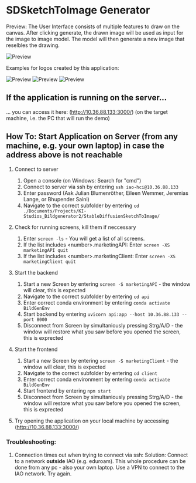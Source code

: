 # SDSketchToImage Generator

Preview: 
The User Interface consists of multiple features to draw on the canvas. After clicking generate, the drawn image will be used as input for the image to image model.
The model will then generate a new image that reselbles the drawing.

![Preview](https://github.com/BluJy/SDSketch2Image/blob/main/Examples/Readme/Screenshot.png)

Examples for logos created by this application:

![Preview](https://github.com/BluJy/SDSketch2Image/blob/main/Examples/Generated_Images/generated-image(32).png)
![Preview](https://github.com/BluJy/SDSketch2Image/blob/main/Examples/Generated_Images/generated-image(33).png)
![Preview](https://github.com/BluJy/SDSketch2Image/blob/main/Examples/Generated_Images/generated-image(35).png)

## If the application is running on the server...
... you can access it here: (http://10.36.88.133:3000/) 
(on the target machine, i.e. the PC that will run the demo)

## How To: Start Application on Server (from any machine, e.g. your own laptop) in case the address above is not reachable
1. Connect to server
    1. Open a console (on Windows: Search for "cmd")
    2. Connect to server via ssh by entering `ssh iao-hci@10.36.88.133`
    3. Enter password (Ask Julian Blumenröther, Eileen Wemmer, Jeremias Lange, or Bhupender Saini)
    4. Navigate to the correct subfolder by entering `cd ./Documents/Projects/KI-Studios_Bildgenerator2/StableDiffusionSketchToImage/`

2. Check for running screens, kill them if neccessary
    1. Enter `screen -ls` - You will get a list of all screens. 
    2. If the list includes \<number\>.marketingAPI:
        Enter `screen -XS marketingAPI quit`
    3. If the list includes \<number\>.marketingClient:
        Enter `screen -XS marketingClient quit`

3. Start the backend
    1. Start a new Screen by entering `screen -S marketingAPI` - the window will clear, this is expected
    2. Navigate to the correct subfolder by entering `cd api`
    3. Enter correct conda environment by entering `conda activate BildGenEnv`
    4. Start backend by entering `uvicorn api:app --host 10.36.88.133 --port 8000`
    5. Disconnect from Screen by simultaniously pressing Strg/A/D - the window will restore what you saw before you opened the screen, this is exprected

4. Start the frontend
    1. Start a new Screen by entering `screen -S marketingClient` - the window will clear, this is expected
    2. Navigate to the correct subfolder by entering `cd client`
    3. Enter correct conda environment by entering `conda activate BildGenEnv`
    4. Start frontend by entering `npm start`
    5. Disconnect from Screen by simultaniously pressing Strg/A/D - the window will restore what you saw before you opened the screen, this is exprected

5. Try opening the application on your local machine by accessing (http://10.36.88.133:3000/)

### Troubleshooting:
1. Connection times out when trying to connect via ssh:
    Solution: Connect to a network **outside** IAO (e.g. eduroam). This whole procedure can be done from any pc - also your own laptop. Use a VPN to connect to the IAO network. Try again.
